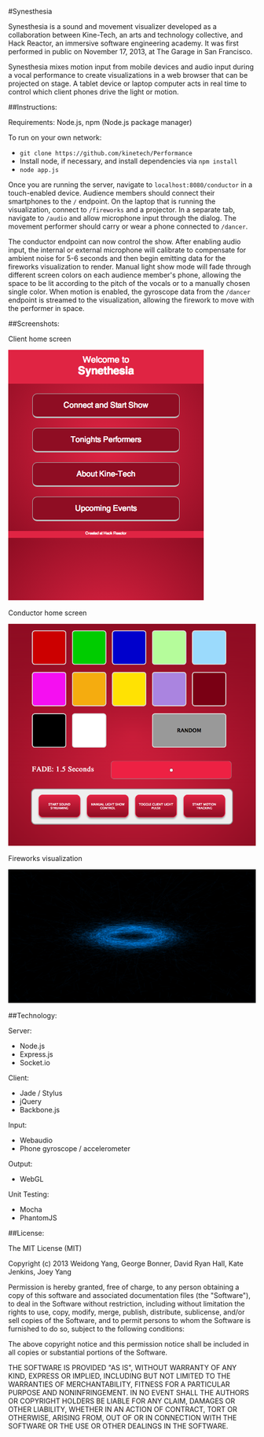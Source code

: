#Synesthesia

Synesthesia is a sound and movement visualizer developed as a collaboration between Kine-Tech, an arts and technology collective, and Hack Reactor, an immersive software engineering academy. It was first performed in public on November 17, 2013, at The Garage in San Francisco.

Synesthesia mixes motion input from mobile devices and audio input during a vocal performance to create visualizations in a web browser that can be projected on stage. A tablet device or laptop computer acts in real time to control which client phones drive the light or motion.


##Instructions:

Requirements: Node.js, npm (Node.js package manager)

To run on your own network:
  - `git clone https://github.com/kinetech/Performance`
  - Install node, if necessary, and install dependencies via `npm install`
  - `node app.js`

Once you are running the server, navigate to `localhost:8080/conductor` in a touch-enabled device. Audience members should connect their smartphones to the `/` endpoint. On the laptop that is running the visualization, connect to `/fireworks` and a projector. In a separate tab, navigate to `/audio` and allow microphone input through the dialog. The movement performer should carry or wear a phone connected to `/dancer`.

The conductor endpoint can now control the show. After enabling audio input, the internal or external microphone will calibrate to compensate for ambient noise for 5-6 seconds and then begin emitting data for the fireworks visualization to render. Manual light show mode will fade through different screen colors on each audience member's phone, allowing the space to be lit according to the pitch of the vocals or to a manually chosen single color. When motion is enabled, the gyroscope data from the `/dancer` endpoint is streamed to the visualization, allowing the firework to move with the performer in space. 

##Screenshots:

Client home screen

![Client home screen](/screenshots/clientHomeScreen.png "Client home screen")

Conductor home screen

![Conductor home screen](/screenshots/conductorScreen.png "Conductor home screen")

Fireworks visualization

![Fireworks visualization](/screenshots/fireworks.png "Fireworks display with audio and phone motion")

##Technology:

Server:
  - Node.js
  - Express.js
  - Socket.io

Client:
  - Jade / Stylus
  - jQuery
  - Backbone.js

Input:
  - Webaudio
  - Phone gyroscope / accelerometer

Output:
  - WebGL

Unit Testing:
  - Mocha
  - PhantomJS

##License:

The MIT License (MIT)

Copyright (c) 2013 Weidong Yang, George Bonner, David Ryan Hall, Kate Jenkins, Joey Yang

Permission is hereby granted, free of charge, to any person obtaining a copy of this software and associated documentation files (the "Software"), to deal in the Software without restriction, including without limitation the rights to use, copy, modify, merge, publish, distribute, sublicense, and/or sell copies of the Software, and to permit persons to whom the Software is furnished to do so, subject to the following conditions:

The above copyright notice and this permission notice shall be included in
all copies or substantial portions of the Software.

THE SOFTWARE IS PROVIDED "AS IS", WITHOUT WARRANTY OF ANY KIND, EXPRESS OR IMPLIED, INCLUDING BUT NOT LIMITED TO THE WARRANTIES OF MERCHANTABILITY, FITNESS FOR A PARTICULAR PURPOSE AND NONINFRINGEMENT. IN NO EVENT SHALL THE AUTHORS OR COPYRIGHT HOLDERS BE LIABLE FOR ANY CLAIM, DAMAGES OR OTHER LIABILITY, WHETHER IN AN ACTION OF CONTRACT, TORT OR OTHERWISE, ARISING FROM, OUT OF OR IN CONNECTION WITH THE SOFTWARE OR THE USE OR OTHER DEALINGS IN THE SOFTWARE.
